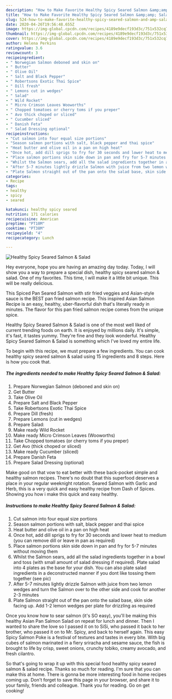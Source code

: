 ```yaml
---
description: "How to Make Favorite Healthy Spicy Seared Salmon &amp;amp; Salad"
title: "How to Make Favorite Healthy Spicy Seared Salmon &amp;amp; Salad"
slug: 524-how-to-make-favorite-healthy-spicy-seared-salmon-and-amp-salad
date: 2020-04-26T19:56:48.655Z
image: https://img-global.cpcdn.com/recipes/4189e9decf193d3c/751x532cq70/healthy-spicy-seared-salmon-salad-recipe-main-photo.jpg
thumbnail: https://img-global.cpcdn.com/recipes/4189e9decf193d3c/751x532cq70/healthy-spicy-seared-salmon-salad-recipe-main-photo.jpg
cover: https://img-global.cpcdn.com/recipes/4189e9decf193d3c/751x532cq70/healthy-spicy-seared-salmon-salad-recipe-main-photo.jpg
author: Helena Perkins
ratingvalue: 3.6
reviewcount: 3
recipeingredient:
- " Norwegian Salmon deboned and skin on"
- " Butter"
- " Olive Oil"
- " Salt and Black Pepper"
- " Robertsons Exotic Thai Spice"
- " Dill fresh"
- " Lemons cut in wedges"
- " Salad"
- " Wild Rocket"
- " Micro Crimson Leaves Wooworths"
- " Chopped tomatoes or cherry toms if you preper"
- " Avo thick choped or sliced"
- " Cucumber sliced"
- " Danish Feta"
- " Salad Dressing optional"
recipeinstructions:
- "Cut salmon into four equal size portions"
- "Season salmon portions with salt, black pepper and thai spice"
- "Heat butter and olive oil in a pan on high heat"
- "Once hot, add dill sprigs to fry for 30 seconds and lower heat to medium (you can remove dill or leave in pan as required)"
- "Place salmon portions skin side down in pan and fry for 5-7 minutes without moving them"
- "Whilst the Salmon sears, add all the salad ingredients together in a bowl and toss (with small amount of salad dressing if required). Plate salad into 4 plates as the base for your dish. You can also plate salad ingredients in a deconstructed manner if you dont like tossing them together (see pic)"
- "After 5-7 minutes lightly drizzle Salmon with juice from two lemon wedges and turn the Salmon over to the other side and cook for another 2-3 minutes"
- "Plate Salmon straight out of the pan onto the salad base, skin side facing up. Add 1-2 lemon wedges per plate for drizzling as required"
categories:
- Recipe
tags:
- healthy
- spicy
- seared

katakunci: healthy spicy seared 
nutrition: 171 calories
recipecuisine: American
preptime: "PT10M"
cooktime: "PT38M"
recipeyield: "4"
recipecategory: Lunch

---
```



![Healthy Spicy Seared Salmon &amp; Salad](https://img-global.cpcdn.com/recipes/4189e9decf193d3c/751x532cq70/healthy-spicy-seared-salmon-salad-recipe-main-photo.jpg)

Hey everyone, hope you are having an amazing day today. Today, I will show you a way to prepare a special dish, healthy spicy seared salmon &amp; salad. One of my favorites. This time, I will make it a little bit unique. This will be really delicious.

This Spiced Pan Seared Salmon with stir fried veggies and Asian-style sauce is the BEST pan fried salmon recipe. This inspired Asian Salmon Recipe is an easy, healthy, uber-flavorful dish that&#39;s literally ready in minutes. The flavor for this pan fried salmon recipe comes from the unique spice.

Healthy Spicy Seared Salmon &amp; Salad is one of the most well liked of current trending foods on earth. It is enjoyed by millions daily. It's simple, it's fast, it tastes yummy. They're fine and they look wonderful. Healthy Spicy Seared Salmon &amp; Salad is something which I've loved my entire life.


To begin with this recipe, we must prepare a few ingredients. You can cook healthy spicy seared salmon &amp; salad using 15 ingredients and 8 steps. Here is how you cook that.

<!--inarticleads1-->

##### The ingredients needed to make Healthy Spicy Seared Salmon &amp; Salad:

1. Prepare  Norwegian Salmon (deboned and skin on)
1. Get  Butter
1. Take  Olive Oil
1. Prepare  Salt and Black Pepper
1. Take  Robertsons Exotic Thai Spice
1. Prepare  Dill (fresh)
1. Prepare  Lemons (cut in wedges)
1. Prepare  Salad:
1. Make ready  Wild Rocket
1. Make ready  Micro Crimson Leaves (Wooworths)
1. Take  Chopped tomatoes (or cherry toms if you preper)
1. Get  Avo (thick choped or sliced)
1. Make ready  Cucumber (sliced)
1. Prepare  Danish Feta
1. Prepare  Salad Dressing (optional)


Make good on that vow to eat better with these back-pocket simple and healthy salmon recipes. There&#39;s no doubt that this superfood deserves a place in your regular weeknight rotation. Seared Salmon with Garlic and Herb, this is a very quick and easy healthy recipe from Dash of Spices. Showing you how i make this quick and easy healthy. 

<!--inarticleads2-->

##### Instructions to make Healthy Spicy Seared Salmon &amp; Salad:

1. Cut salmon into four equal size portions
1. Season salmon portions with salt, black pepper and thai spice
1. Heat butter and olive oil in a pan on high heat
1. Once hot, add dill sprigs to fry for 30 seconds and lower heat to medium (you can remove dill or leave in pan as required)
1. Place salmon portions skin side down in pan and fry for 5-7 minutes without moving them
1. Whilst the Salmon sears, add all the salad ingredients together in a bowl and toss (with small amount of salad dressing if required). Plate salad into 4 plates as the base for your dish. You can also plate salad ingredients in a deconstructed manner if you dont like tossing them together (see pic)
1. After 5-7 minutes lightly drizzle Salmon with juice from two lemon wedges and turn the Salmon over to the other side and cook for another 2-3 minutes
1. Plate Salmon straight out of the pan onto the salad base, skin side facing up. Add 1-2 lemon wedges per plate for drizzling as required


Once you know how to sear salmon (it&#39;s SO easy), you&#39;ll be making this healthy Asian Pan Salmon Salad on repeat for lunch and dinner. Then I wanted to share the love so I passed it on to SiSi, who passed it back to her brother, who passed it on to Mr. Spicy, and back to herself again. This easy Spicy Salmon Poke is a festival of textures and tastes in every bite. With big cubes of salmon marinated in a fiery sriracha and sesame sauce, the fish is brought to life by crisp, sweet onions, crunchy tobiko, creamy avocado, and fresh cilantro. 

So that's going to wrap it up with this special food healthy spicy seared salmon &amp; salad recipe. Thanks so much for reading. I'm sure that you can make this at home. There is gonna be more interesting food in home recipes coming up. Don't forget to save this page in your browser, and share it to your family, friends and colleague. Thank you for reading. Go on get cooking!
